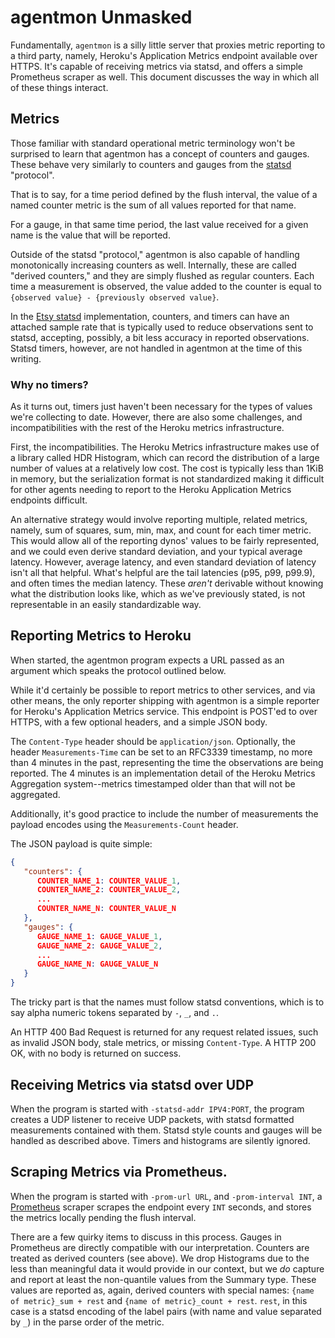 # agentmon Unmasked

Fundamentally, `agentmon` is a silly little server that proxies metric
reporting to a third party, namely, Heroku's Application Metrics endpoint
available over HTTPS. It's capable of receiving metrics via statsd, and
offers a simple Prometheus scraper as well. This document discusses the
way in which all of these things interact.

## Metrics

Those familiar with standard operational metric terminology won't be
surprised to learn that agentmon has a concept of counters and gauges.
These behave very similarly to counters and gauges from
the [statsd][statsd] "protocol". 

That is to say, for a time period defined by the flush interval, the
value of a named counter metric is the sum of all values reported for
that name.

For a gauge, in that same time period, the last value received for a
given name is the value that will be reported.

Outside of the statsd "protocol," agentmon is also capable of handling
monotonically increasing counters as well. Internally, these are called
"derived counters," and they are simply flushed as regular counters. 
Each time a measurement is observed, the value added to the counter is
equal to `{observed value} - {previously observed value}`.

In the [Etsy statsd][etsy-statsd] implementation, counters, and timers
can have an attached sample rate that is typically used to reduce
observations sent to statsd, accepting, possibly, a bit less accuracy
in reported observations. Statsd timers, however, are not handled in
agentmon at the time of this writing. 

### Why no timers?

As it turns out, timers just haven't been necessary for the types of
values we're collecting to date. However, there are also some
challenges, and incompatibilities with the rest of the Heroku metrics
infrastructure.

First, the incompatibilities. The Heroku Metrics infrastructure makes
use of a library called HDR Histogram, which can record the
distribution of a large number of values at a relatively low cost. The
cost is typically less than 1KiB in memory, but the serialization format
is not standardized making it difficult for other agents needing to 
report to the Heroku Application Metrics endpoints difficult.

An alternative strategy would involve reporting multiple, related
metrics, namely, sum of squares, sum, min, max, and count for each
timer metric.  This would allow all of the reporting dynos' values to
be fairly represented, and we could even derive standard deviation,
and your typical average latency. However, average latency, and even
standard deviation of latency isn't all that helpful. What's helpful
are the tail latencies (p95, p99, p99.9), and often times the median
latency. These _aren't_ derivable without knowing what the distribution
looks like, which as we've previously stated, is not representable in
an easily standardizable way.

## Reporting Metrics to Heroku

When started, the agentmon program expects a URL passed as an argument
which speaks the protocol outlined below.

While it'd certainly be possible to report metrics to other services,
and via other means, the only reporter shipping with agentmon is a
simple reporter for Heroku's Application Metrics service. This 
endpoint is POST'ed to over HTTPS, with a few optional headers,
and a simple JSON body.

The `Content-Type` header should be `application/json`. Optionally,
the header `Measurements-Time` can be set to an RFC3339 timestamp,
no more than 4 minutes in the past, representing the time the 
observations are being reported. The 4 minutes is an implementation
detail of the Heroku Metrics Aggregation system--metrics timestamped
older than that will not be aggregated.

Additionally, it's good practice to include the number of measurements
the payload encodes using the `Measurements-Count` header.

The JSON payload is quite simple:

```json
{
   "counters": { 
      COUNTER_NAME_1: COUNTER_VALUE_1,
      COUNTER_NAME_2: COUNTER_VALUE_2,
      ...
      COUNTER_NAME_N: COUNTER_VALUE_N
   },
   "gauges": { 
      GAUGE_NAME_1: GAUGE_VALUE_1,
      GAUGE_NAME_2: GAUGE_VALUE_2,
      ...
      GAUGE_NAME_N: GAUGE_VALUE_N
   }
}
```

The tricky part is that the names must follow statsd conventions,
which is to say alpha numeric tokens separated by `-`, `_`, and `.`.

An HTTP 400 Bad Request is returned for any request related issues,
such as invalid JSON body, stale metrics, or missing `Content-Type`.
A HTTP 200 OK, with no body is returned on success.

## Receiving Metrics via statsd over UDP

When the program is started with `-statsd-addr IPV4:PORT`, the program
creates a UDP listener to receive UDP packets, with statsd formatted
measurements contained with them. Statsd style counts and gauges will
be handled as described above. Timers and histograms are silently
ignored.

## Scraping Metrics via Prometheus.

When the program is started with `-prom-url URL`, and `-prom-interval
INT`, a [Prometheus][prometheus] scraper scrapes the endpoint every
`INT` seconds, and stores the metrics locally pending the flush
interval.

There are a few quirky items to discuss in this process. Gauges in
Prometheus are directly compatible with our interpretation. Counters
are treated as derived counters (see above). We drop Histograms due to
the less than meaningful data it would provide in our context, but we
_do_ capture and report at least the non-quantile values from the
Summary type. These values are reported as, again, derived counters
with special names: `{name of metric}_sum + rest` and `{name of
metric}_count + rest`. `rest`, in this case is a statsd encoding of
the label pairs (with name and value separated by `_`) in the parse
order of the metric.


[statsd]: https://github.com/b/statsd_spec
[etsy-statsd]: https://github.com/etsy/statsd
[prometheus]: https://prometheus.io
